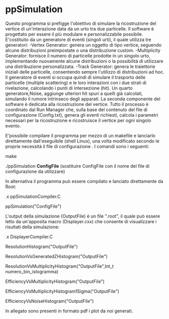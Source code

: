# ppSimulation
Questo programma si prefigge l'obiettivo di simulare la ricostruzione del vertice di un'interazione data da un urto tra due particelle.
Il software è progettato per essere il più modulare e personalizzabile possibile. 
E'costituito da un generatore di eventi (singoli urti), il quale utilizza tre generatori: 
-Vertex Generator: genera un oggetto di tipo vertice, seguendo alcune distribuzioni preimpostate o una distribuzione custom.
-Multiplicity Generator: fornisce il numero di particelle prodotte in un singolo urto, implementando nuovamente alcune distribuzioni o la possibilità di utilizzare una distribuzione personalizzata.
-Track Generator: genera le traiettorie iniziali delle particelle, consentendo sempre l'utilizzo di distribuzioni ad hoc.
Il generatore di eventi si occupa quindi di simulare il trasporto delle particelle (multiple scattering) e le loro interazioni con i due strati di rivelazione, calcolando i punti di intersezione (hit). 
Un quarto generatore,Noise, aggiunge ulteriori hit spuri a quelli già calcolati, simulando il rumore intrinseco degli apparati.
La seconda componente del software è dedicata alla ricostruzione del vertice.
Tutto il processo è coordinato dal Run Manager che, sulla base del contenuto del file di configurazione (Config.txt), genera gli eventi richiesti, calcola i parametri necessari per la ricostruzione e ricostruisce il vertice per ogni singolo evento.

E'possibile compilare il programma per mezzo di un makefile e lanciarlo direttamente dall'eseguibile (shell Linux), una volta modificato secondo le proprie necessità il file di configurazione . I comandi sono i seguenti:

make

./ppSimulation <b>ConfigFile</b>     (sostituire ConfigFile con il nome del file di configurazione da utilizzare)

In alternativa il programma può essere compilato e lanciato direttamente da Root:

.x ppSimulationCompiler.C

ppSimulation("ConfigFile")

L'output della simulazione (OutputFile) è un file ".root", il quale può essere letto da un'apposita macro (Displayer.cxx) che consente di visualizzare i risultati della simulazione:

.x DisplayerCompiler.C 

ResolutionHistogram("OutputFile")                 

ResolutionVsGeneratedZHistogram("OutputFile")      

ResolutionVsMultiplicityHistogram("OutputFile",Int_t numero_bin_istogramma)

EfficiencyVsMultiplicityHistogram("OutputFile")

EfficiencyVsMultiplicityHistogram1Sigma("OutputFile")

EfficiencyVsNoiseHistogram("OutputFile")

In allegato sono presenti in formato pdf i plot da noi generati.




